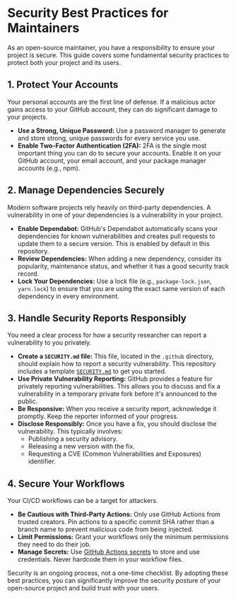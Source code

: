 # Security Best Practices for Maintainers

As an open-source maintainer, you have a responsibility to ensure your project is secure. This guide covers some fundamental security practices to protect both your project and its users.

## 1. Protect Your Accounts

Your personal accounts are the first line of defense. If a malicious actor gains access to your GitHub account, they can do significant damage to your projects.

- **Use a Strong, Unique Password:** Use a password manager to generate and store strong, unique passwords for every service you use.
- **Enable Two-Factor Authentication (2FA):** 2FA is the single most important thing you can do to secure your accounts. Enable it on your GitHub account, your email account, and your package manager accounts (e.g., npm).

## 2. Manage Dependencies Securely

Modern software projects rely heavily on third-party dependencies. A vulnerability in one of your dependencies is a vulnerability in your project.

- **Enable Dependabot:** GitHub's Dependabot automatically scans your dependencies for known vulnerabilities and creates pull requests to update them to a secure version. This is enabled by default in this repository.
- **Review Dependencies:** When adding a new dependency, consider its popularity, maintenance status, and whether it has a good security track record.
- **Lock Your Dependencies:** Use a lock file (e.g., `package-lock.json`, `yarn.lock`) to ensure that you are using the exact same version of each dependency in every environment.

## 3. Handle Security Reports Responsibly

You need a clear process for how a security researcher can report a vulnerability to you privately.

- **Create a `SECURITY.md` file:** This file, located in the `.github` directory, should explain how to report a security vulnerability. This repository includes a template [`SECURITY.md`](./.github/SECURITY.md) to get you started.
- **Use Private Vulnerability Reporting:** GitHub provides a feature for privately reporting vulnerabilities. This allows you to discuss and fix a vulnerability in a temporary private fork before it's announced to the public.
- **Be Responsive:** When you receive a security report, acknowledge it promptly. Keep the reporter informed of your progress.
- **Disclose Responsibly:** Once you have a fix, you should disclose the vulnerability. This typically involves:
  - Publishing a security advisory.
  - Releasing a new version with the fix.
  - Requesting a CVE (Common Vulnerabilities and Exposures) identifier.

## 4. Secure Your Workflows

Your CI/CD workflows can be a target for attackers.

- **Be Cautious with Third-Party Actions:** Only use GitHub Actions from trusted creators. Pin actions to a specific commit SHA rather than a branch name to prevent malicious code from being injected.
- **Limit Permissions:** Grant your workflows only the minimum permissions they need to do their job.
- **Manage Secrets:** Use [GitHub Actions secrets](./secrets-management.md) to store and use credentials. Never hardcode them in your workflow files.

Security is an ongoing process, not a one-time checklist. By adopting these best practices, you can significantly improve the security posture of your open-source project and build trust with your users.
